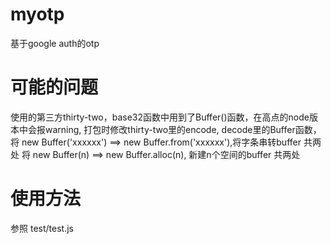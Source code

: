# myotp
基于google auth的otp
# 可能的问题
使用的第三方thirty-two，base32函数中用到了Buffer()函数，在高点的node版本中会报warning, 
打包时修改thirty-two里的encode, decode里的Buffer函数，
将 new Buffer('xxxxxx') ==> new Buffer.from('xxxxxx'),将字条串转buffer 共两处
将 new Buffer(n) ==> new Buffer.alloc(n), 新建n个空间的buffer 共两处

# 使用方法
参照 test/test.js 
